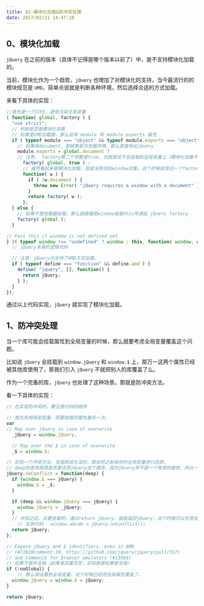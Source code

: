 ```yaml
---
title: 02-模块化加载&防冲突处理
date: 2017/02/21 14:47:10
---
```


## 0、模块化加载

``jQuery`` 在之前的版本（具体不记得是哪个版本以前了）中，是不支持模块化加载的。

当前，模块化作为一个趋势，``jQuery`` 也增加了对模块化的支持，当今最流行的的模块规范是 ``UMD``，简单点说就是判断各种环境，然后选择合适的方式加载。

来看下具体的实现：

```javascript
//首先是一个IIFE，避免污染全局变量
( function( global, factory ) {
  "use strict";
  // 判断是否是模块化加载
  // 如果是CMD加载器，那么会有 module 和 module.exports 属性
  if ( typeof module === "object" && typeof module.exports === "object" ) {
    // 如果有document，那就算是浏览器环境，那么直接导出jQuery
    module.exports = global.document ?
    // 注意， factory第二个参数是true，也就是说不会挂载到全局变量上（模块化加载不需要挂载到window上）
      factory( global, true ) :
      // 虽然看起来是模块化加载，但是没有找到window对象，这个时候就导出一个factory,需要手动传入window对象。
      function( w ) {
        if ( !w.document ) {
          throw new Error( "jQuery requires a window with a document" );
        }
        return factory( w );
      };
  } else {
    // 如果不是加载器加载，那么就直接把window或者this传递给 jQuery factory
    factory( global );
  }

// Pass this if window is not defined yet
} )( typeof window !== "undefined" ? window : this, function( window, noGlobal ) {
  // jQuery本身的逻辑代码

  // 注意，jQuery也支持了AMD方式加载。
  if ( typeof define === "function" && define.amd ) {
    define( "jquery", [], function() {
      return jQuery;
    } );
  }
});
```

通过以上代码实现，``jQuery`` 就实现了模块化加载。

## 1、防冲突处理

当一个库可能会挂载属性到全局变量的时候，那么就要考虑全局变量覆盖这个问题。

比如说 ``jQuery`` 会挂载到 ``window.jQuery`` 和 ``window.$`` 上，那万一这两个属性已经被其他库使用了，那我们引入 ``jQuery`` 不就把别人的库覆盖了么。

作为一个完备的库，``jQuery`` 也处理了这种场景。那就是防冲突方法。

看一下具体的实现：

```javascript
// 在实现防冲突时，要注意代码的顺序

// 首先先用局部变量，把要挂载的属性备份一次。
var
// Map over jQuery in case of overwrite
  _jQuery = window.jQuery,

  // Map over the $ in case of overwrite
  _$ = window.$;

// 实现一个冲突方法，当调用该方法时，就会把之前保存的全局变量进行还原。
// deep的意思就是是否要还原jQuery这个属性，因为jQuery并不是一个常用的属性，所以一般不会被其他库占用。
jQuery.noConflict = function(deep) {
  if (window.$ === jQuery) {
    window.$ = _$;
  }

  if (deep && window.jQuery === jQuery) {
    window.jQuery = _jQuery;
  }
  // 冲突之后，总要挂载吧，通过return jQuery，就能返回jQuery，这个时候可以任意挂载到你想要的属性。
	// 实例代码： window.abcde = jQuery.noConflict();
  return jQuery;
};

// Expose jQuery and $ identifiers, even in AMD
// (#7102#comment:10, https://github.com/jquery/jquery/pull/557)
// and CommonJS for browser emulators (#13566)
// 如果不是非全局（如果是双重否定，实际就是如果是全局）
if (!noGlobal) {
	// 那么就设置到全局变量，这个时候已经把全局属性覆盖了。
  window.jQuery = window.$ = jQuery;
}

return jQuery;
```